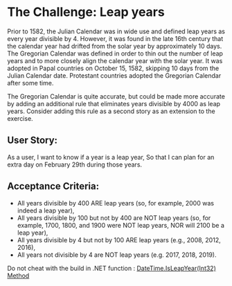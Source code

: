 # The Challenge: Leap years

Prior to 1582, the Julian Calendar was in wide use and defined leap years as every year divisible by 4. However, it was found in the late 16th century that the calendar year had drifted from the solar year by approximately 10 days. The Gregorian Calendar was defined in order to thin out the number of leap years and to more closely align the calendar year with the solar year. It was adopted in Papal countries on October 15, 1582, skipping 10 days from the Julian Calendar date. Protestant countries adopted the Gregorian Calendar after some time.

The Gregorian Calendar is quite accurate, but could be made more accurate by adding an additional rule that eliminates years divisible by 4000 as leap years. Consider adding this rule as a second story as an extension to the exercise.

## User Story:

As a user, I want to know if a year is a leap year, So that I can plan for an extra day on February 29th during those years.

## Acceptance Criteria:

- All years divisible by 400 ARE leap years (so, for example, 2000 was indeed a leap year),
- All years divisible by 100 but not by 400 are NOT leap years (so, for example, 1700, 1800, and 1900 were NOT leap years, NOR will 2100 be a leap year),
- All years divisible by 4 but not by 100 ARE leap years (e.g., 2008, 2012, 2016),
- All years not divisible by 4 are NOT leap years (e.g. 2017, 2018, 2019).

Do not cheat with the build in .NET function : [DateTime.IsLeapYear(Int32) Method](https://docs.microsoft.com/en-us/dotnet/api/system.datetime.isleapyear)
